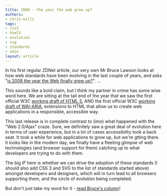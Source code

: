 ```yaml
---
title: 2008 - the year the web grew up?
authors:
- chris-mills
tags:
- css3
- html5
- evolution
- svg
- standards
- odin
layout: article
---
```

<p><p>In his first regular ZDNet article, our very own Mr Bruce Lawson looks at how web standards have been evolving in the last couple of years, and asks &quot;<a href="http://resources.zdnet.co.uk/articles/comment/0,1000002985,39574452,00.htm?r=4" rel="nofollow">is 2008 the year the Web finally grew up?</a>&quot;. ... </p></p><!--more--><p>This sounds like a bold claim, but I think my partner in crime has some wise word here. We are sitting at the tail end of the year that we saw the first official W3C <a href="http://www.w3.org/TR/html5/">working draft of HTML 5</a>, AND the first official W3C <a href="http://www.w3.org/TR/wai-aria-roadmap/">working draft of WAI-ARIA</a>, extensions to HTML that allow us to create web applications in a responsible, accessible way.</p>

<p>This last release is in complete contrast to (imo) what happened with the &quot;Web 2.0/Ajax&quot; craze. Sure, we definitely saw a great deal of evolution here in terms of user experience, but in a lot of cases accessibility took a back seat. It took a while for web applications to grow up, but we&#39;re gtting there. It looks like in the modern day, we finally have a fleeting glimpse of web technologies (and browser support for them) catching up to what developers are trying to do with them.</p>

<p>The big <em>IF</em> here is whether we can drive the adoption of these standards (I should also add CSS 3 and SVG to the list of standards started above) amongst developers and designers, which will in turn lead to all browsers supporting them, and the circle of evolution being completed.</p>

<p>But don&#39;t just take my word for it - <a href="http://resources.zdnet.co.uk/articles/comment/0,1000002985,39574452,00.htm?r=4">read Bruce&#39;s column</a>!</p>

